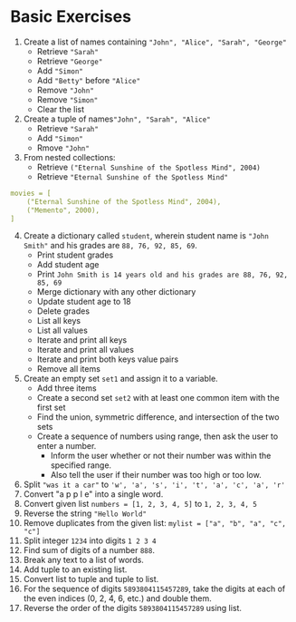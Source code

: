 # Basic Exercises

1. Create a list of names containing `"John", "Alice", "Sarah", "George"`
     - Retrieve `"Sarah"`
     - Retrieve `"George"`
     - Add `"Simon"`
     - Add `"Betty"` before `"Alice"`
     - Remove `"John"`
     - Remove `"Simon"`
     - Clear the list
2. Create a tuple of names`"John", "Sarah", "Alice"`
     - Retrieve `"Sarah"`
     - Add `"Simon"`
     - Rmove `"John"`
3. From nested collections:
     - Retrieve `("Eternal Sunshine of the Spotless Mind", 2004)`
     - Retrieve  `"Eternal Sunshine of the Spotless Mind"`
```yaml
movies = [
    ("Eternal Sunshine of the Spotless Mind", 2004),
    ("Memento", 2000),
]
```
4. Create a dictionary called `student`, wherein student name is `"John Smith"` and his grades are `88, 76, 92, 85, 69`.
     - Print student grades
     - Add student age
     - Print `John Smith is 14 years old and his grades are 88, 76, 92, 85, 69`
     - Merge dictionary with any other dictionary
     - Update student age to 18
     - Delete grades
     - List all keys
     - List all values
     - Iterate and print all keys
     - Iterate and print all values
     - Iterate and print both keys value pairs
     - Remove all items
5. Create an empty set `set1` and assign it to a variable.
     - Add three items
     - Create a second set `set2` with at least one common item with the first set
     - Find the union, symmetric difference, and intersection of the two sets
     - Create a sequence of numbers using range, then ask the user to enter a number.
          - Inform the user whether or not their number was within the specified range.
          - Also tell the user if their number was too high or too low.
6. Split `"was it a car"` to `'w', 'a', 's', 'i', 't', 'a', 'c', 'a', 'r'`
7. Convert "a p p l e" into a single word.
8. Convert given list `numbers = [1, 2, 3, 4, 5]` to `1, 2, 3, 4, 5`
9. Reverse the string `"Hello World"`
10. Remove duplicates from the given list: `mylist = ["a", "b", "a", "c", "c"]`
11. Split integer `1234` into digits `1 2 3 4`
12. Find sum of digits of a number `888`.
13. Break any text to a list of words.
14. Add tuple to an existing list.
15. Convert list to tuple and tuple to list.
16. For the sequence of digits `5893804115457289`, take the digits at each of the even indices (0, 2, 4, 6, etc.) and double them.
17. Reverse the order of the digits `5893804115457289` using list. 
